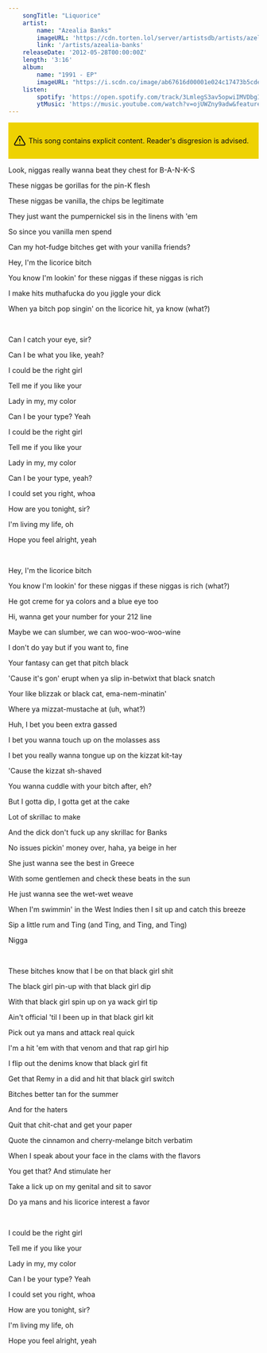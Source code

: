 ```yaml
---
    songTitle: "Liquorice"
    artist: 
        name: "Azealia Banks"
        imageURL: 'https://cdn.torten.lol/server/artistsdb/artists/azelia-banks.png'
        link: '/artists/azealia-banks'
    releaseDate: '2012-05-28T00:00:00Z'
    length: '3:16'
    album:
        name: "1991 - EP"
        imageURL: "https://i.scdn.co/image/ab67616d00001e024c17473b5cdeed952815289f"
    listen:
        spotify: 'https://open.spotify.com/track/3LmlegS3av5opwiIMVDbgI'
        ytMusic: 'https://music.youtube.com/watch?v=ojUWZny9adw&feature=gws_kp_track'
---
```


<div style="
        display: flex;
        gap: 0.45em;
        padding: 1em 0.75em;
        background-color: rgb(238, 210, 2);
        color: #111;
">
    <svg xmlns="http://www.w3.org/2000/svg" width="24" height="24" viewBox="0 0 24 24" fill="none" stroke="currentColor" stroke-width="2" stroke-linecap="round" stroke-linejoin="round" class="feather feather-alert-triangle"><path d="M10.29 3.86L1.82 18a2 2 0 0 0 1.71 3h16.94a2 2 0 0 0 1.71-3L13.71 3.86a2 2 0 0 0-3.42 0z"/><line x1="12" y1="9" x2="12" y2="13"/><line x1="12" y1="17" x2="12.01" y2="17"/></svg>
    <p>This song contains explicit content. Reader's disgresion is advised.</p>
</div>

<p>Look, niggas really wanna beat they chest for B-A-N-K-S</p>
<p>These niggas be gorillas for the pin-K flesh</p>
<p>These niggas be vanilla, the chips be legitimate</p>
<p>They just want the pumpernickel sis in the linens with 'em</p>
<p>So since you vanilla men spend</p>
<p>Can my hot-fudge bitches get with your vanilla friends?</p>
<p>Hey, I'm the licorice bitch</p>
<p>You know I'm lookin' for these niggas if these niggas is rich</p>
<p>I make hits muthafucka do you jiggle your dick</p>
<p>When ya bitch pop singin' on the licorice hit, ya know (what?)</p>
<br>
<p>Can I catch your eye, sir?</p>
<p>Can I be what you like, yeah?</p>
<p>I could be the right girl</p>
<p>Tell me if you like your</p>
<p>Lady in my, my color</p>
<p>Can I be your type? Yeah</p>
<p>I could be the right girl</p>
<p>Tell me if you like your</p>
<p>Lady in my, my color</p>
<p>Can I be your type, yeah?</p>
<p>I could set you right, whoa</p>
<p>How are you tonight, sir?</p>
<p>I'm living my life, oh</p>
<p>Hope you feel alright, yeah</p>
<br>
<p>Hey, I'm the licorice bitch</p>
<p>You know I'm lookin' for these niggas if these niggas is rich (what?)</p>
<p>He got creme for ya colors and a blue eye too</p>
<p>Hi, wanna get your number for your 212 line</p>
<p>Maybe we can slumber, we can woo-woo-woo-wine</p>
<p>I don't do yay but if you want to, fine</p>
<p>Your fantasy can get that pitch black</p>
<p>'Cause it's gon' erupt when ya slip in-betwixt that black snatch</p>
<p>Your like blizzak or black cat, ema-nem-minatin'</p>
<p>Where ya mizzat-mustache at (uh, what?)</p>
<p>Huh, I bet you been extra gassed</p>
<p>I bet you wanna touch up on the molasses ass</p>
<p>I bet you really wanna tongue up on the kizzat kit-tay</p>
<p>'Cause the kizzat sh-shaved</p>
<p>You wanna cuddle with your bitch after, eh?</p>
<p>But I gotta dip, I gotta get at the cake</p>
<p>Lot of skrillac to make</p>
<p>And the dick don't fuck up any skrillac for Banks</p>
<p>No issues pickin' money over, haha, ya beige in her</p>
<p>She just wanna see the best in Greece</p>
<p>With some gentlemen and check these beats in the sun</p>
<p>He just wanna see the wet-wet weave</p>
<p>When I'm swimmin' in the West Indies then I sit up and catch this breeze</p>
<p>Sip a little rum and Ting (and Ting, and Ting, and Ting)</p>
<p>Nigga</p>
<br>
<p>These bitches know that I be on that black girl shit</p>
<p>The black girl pin-up with that black girl dip</p>
<p>With that black girl spin up on ya wack girl tip</p>
<p>Ain't official 'til I been up in that black girl kit</p>
<p>Pick out ya mans and attack real quick</p>
<p>I'm a hit 'em with that venom and that rap girl hip</p>
<p>I flip out the denims know that black girl fit</p>
<p>Get that Remy in a did and hit that black girl switch</p>
<p>Bitches better tan for the summer</p>
<p>And for the haters</p>
<p>Quit that chit-chat and get your paper</p>
<p>Quote the cinnamon and cherry-melange bitch verbatim</p>
<p>When I speak about your face in the clams with the flavors</p>
<p>You get that? And stimulate her</p>
<p>Take a lick up on my genital and sit to savor</p>
<p>Do ya mans and his licorice interest a favor</p>
<br>
<p>I could be the right girl</p>
<p>Tell me if you like your</p>
<p>Lady in my, my color</p>
<p>Can I be your type? Yeah</p>
<p>I could set you right, whoa</p>
<p>How are you tonight, sir?</p>
<p>I'm living my life, oh</p>
<p>Hope you feel alright, yeah</p>